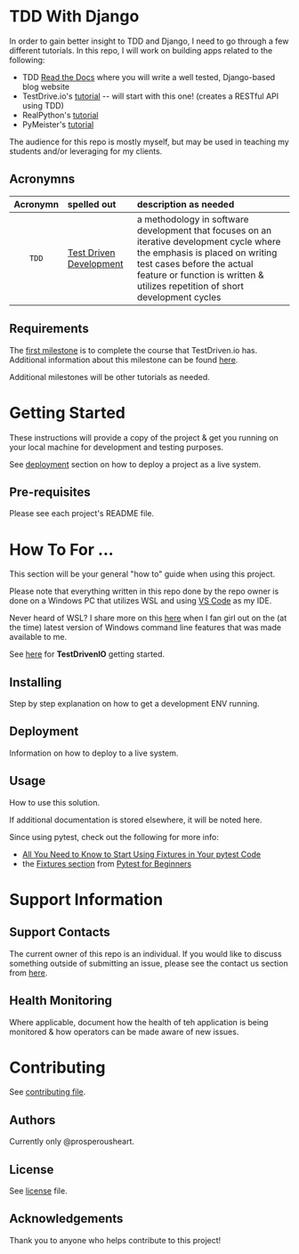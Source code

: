 # TDD With Django

In order to gain better insight to TDD and Django, I need to go through a few different tutorials. In this repo, I will work on building apps related to the following:
- TDD [Read the Docs](https://test-driven-django-development.readthedocs.io/en/latest/) where you will write a well tested, Django-based blog website
- TestDrive.io's [tutorial](https://testdriven.io/courses/tdd-django/getting-started/) -- will start with this one! (creates a RESTful API using TDD)
- RealPython's [tutorial](https://realpython.com/django-1-6-test-driven-development/)
- PyMeister's [tutorial](https://dev.to/pymeister/test-driven-development-with-django-32n8)

The audience for this repo is mostly myself, but may be used in teaching my students and/or leveraging for my clients.

## Acronymns

| Acronymn | spelled out | description as needed |
| :---: | :--- | :--- |
| `TDD` | [Test Driven Development](https://testdriven.io/test-driven-development/) | a methodology in software development that focuses on an iterative development cycle where the emphasis is placed on writing test cases before the actual feature or function is written & utilizes repetition of short development cycles |

## Requirements

The [first milestone](https://github.com/ProsperousHeart/tdd-django/milestone/1) is to complete the course that TestDriven.io has. Additional information about this milestone can be found [here](TestDrivenIO/README.md).

Additional milestones will be other tutorials as needed.

# Getting Started

These instructions will provide a copy of the project & get you running on your local machine for development and testing purposes.

See [deployment](#deployment) section on how to deploy a project as a live system.

## Pre-requisites

Please see each project's README file.

# How To For ...

This section will be your general "how to" guide when using this project.

Please note that everything written in this repo done by the repo owner is done on a Windows PC that utilizes WSL and using [VS Code](https://code.visualstudio.com/) as my IDE.

Never heard of WSL? I share more on this [here](https://prosperousheart.com/windows-terminal/) when I fan girl out on the (at the time) latest version of Windows command line features that was made available to me.

See [here](./TestDrivenIO/README.md#getting-started) for **TestDrivenIO** getting started.

## Installing

Step by step explanation on how to get a development ENV running.

## Deployment

Information on how to deploy to a live system.

## Usage

How to use this solution.

If additional documentation is stored elsewhere, it will be noted here.

Since using pytest, check out the following for more info:
- [All You Need to Know to Start Using Fixtures in Your pytest Code](https://pybit.es/articles/pytest-fixtures/)
- the [Fixtures section](https://testdriven.io/blog/pytest-for-beginners/#fixtures) from [Pytest for Beginners](https://testdriven.io/blog/pytest-for-beginners/)

# Support Information

## Support Contacts

The current owner of this repo is an individual. If you would like to discuss something outside of submitting an issue, please see the contact us section from [here](https://resume.prosperousheart.com/).

## Health Monitoring

Where applicable, document how the health of teh application is being monitored & how operators can be made aware of new issues.

# Contributing

See [contributing file](contributing.md).

## Authors

Currently only @prosperousheart.

## License

See [license](license.md) file.

## Acknowledgements

Thank you to anyone who helps contribute to this project!
